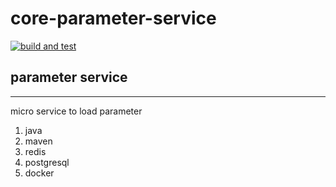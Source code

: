 # core-parameter-service
[![build and test](https://github.com/MRdyRy/core-parameter-service/actions/workflows/maven.yml/badge.svg?branch=master)](https://github.com/MRdyRy/core-parameter-service/actions/workflows/maven.yml)
<h2>parameter service</h2>
<hr/>
<p>micro service to load parameter</p>
<ol>
  <li>java</li>
  <li>maven</li>
  <li>redis</li>
  <li>postgresql</li>
  <li>docker</li>
</ol>
<br/>
